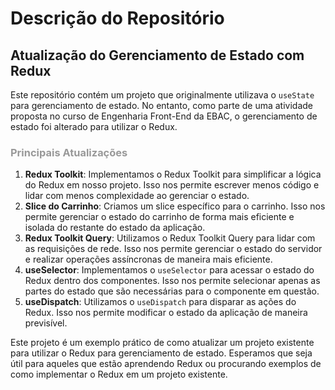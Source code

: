 
  <h1 >Descrição do Repositório</h1>
  <h2>Atualização do Gerenciamento de Estado com Redux</h2>
  <p>Este repositório contém um projeto que originalmente utilizava o <code>useState</code> para gerenciamento de estado. No entanto, como parte de uma atividade proposta no curso de Engenharia Front-End da EBAC, o gerenciamento de estado foi alterado para utilizar o Redux.</p>
  <h3 style="color: #999;">Principais Atualizações</h3>
  <ol>
    <li><strong>Redux Toolkit</strong>: Implementamos o Redux Toolkit para simplificar a lógica do Redux em nosso projeto. Isso nos permite escrever menos código e lidar com menos complexidade ao gerenciar o estado.</li>
    <li><strong>Slice do Carrinho</strong>: Criamos um slice específico para o carrinho. Isso nos permite gerenciar o estado do carrinho de forma mais eficiente e isolada do restante do estado da aplicação.</li>
    <li><strong>Redux Toolkit Query</strong>: Utilizamos o Redux Toolkit Query para lidar com as requisições de rede. Isso nos permite gerenciar o estado do servidor e realizar operações assíncronas de maneira mais eficiente.</li>
    <li><strong>useSelector</strong>: Implementamos o <code>useSelector</code> para acessar o estado do Redux dentro dos componentes. Isso nos permite selecionar apenas as partes do estado que são necessárias para o componente em questão.</li>
    <li><strong>useDispatch</strong>: Utilizamos o <code>useDispatch</code> para disparar as ações do Redux. Isso nos permite modificar o estado da aplicação de maneira previsível.</li>
  </ol>
  <p>Este projeto é um exemplo prático de como atualizar um projeto existente para utilizar o Redux para gerenciamento de estado. Esperamos que seja útil para aqueles que estão aprendendo Redux ou procurando exemplos de como implementar o Redux em um projeto existente.</p>

